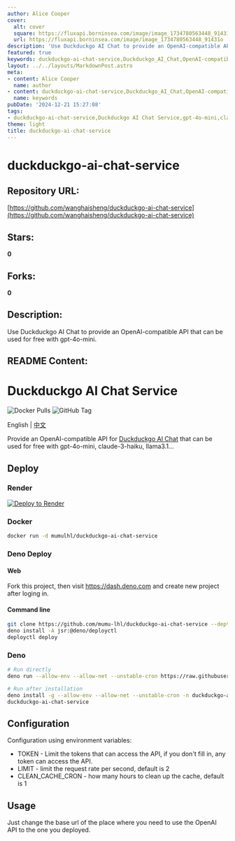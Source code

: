 ```yaml
---
author: Alice Cooper
cover:
  alt: cover
  square: https://fluxapi.borninsea.com/image/image_1734780563448_91431o
  url: https://fluxapi.borninsea.com/image/image_1734780563448_91431o
description: 'Use Duckduckgo AI Chat to provide an OpenAI-compatible API that can be used for free with gpt-4o-mini.'
featured: true
keywords: duckduckgo-ai-chat-service,Duckduckgo_AI_Chat,OpenAI-compatible_API,gpt-4o-mini,claude-3-haiku,llama3.1,Render,Docker,Deno_deploy,Deno
layout: ../../layouts/MarkdownPost.astro
meta:
- content: Alice Cooper
  name: author
- content: duckduckgo-ai-chat-service,Duckduckgo_AI_Chat,OpenAI-compatible_API,gpt-4o-mini,claude-3-haiku,llama3.1,Render,Docker,Deno_deploy,Deno
  name: keywords
pubDate: '2024-12-21 15:27:08'
tags:
- duckduckgo-ai-chat-service,Duckduckgo AI Chat Service,gpt-4o-mini,claude-3-haiku,lla...,Docker,Render,Deno Deploy,Deno(Configuration,Usage)
theme: light
title: duckduckgo-ai-chat-service
---
```


# duckduckgo-ai-chat-service

## Repository URL: 
[https://github.com/wanghaisheng/duckduckgo-ai-chat-service](https://github.com/wanghaisheng/duckduckgo-ai-chat-service)

## Stars: 
**0**

## Forks: 
**0**

## Description: 
Use Duckduckgo AI Chat to provide an OpenAI-compatible API that can be used for free with gpt-4o-mini.

## README Content: 
# Duckduckgo AI Chat Service

![Docker Pulls](https://img.shields.io/docker/pulls/mumulhl/duckduckgo-ai-chat-service)
![GitHub Tag](https://img.shields.io/github/v/tag/mumu-lhl/duckduckgo-ai-chat-service)

English | [中文](./README_CN.md)

Provide an OpenAI-compatible API for [Duckduckgo AI Chat](https://duckduckgo.com/aichat) that can be used for free with gpt-4o-mini, claude-3-haiku, llama3.1...

## Deploy

### Render

[![Deploy to Render](https://render.com/images/deploy-to-render-button.svg)](https://render.com/deploy?repo=https://github.com/mumu-lhl/duckduckgo-ai-chat-service)

### Docker

```sh
docker run -d mumulhl/duckduckgo-ai-chat-service
```

### Deno Deploy

#### Web

Fork this project, then visit <https://dash.deno.com> and create new project after loging in.

#### Command line

```sh
git clone https://github.com/mumu-lhl/duckduckgo-ai-chat-service --depth 1
deno install -A jsr:@deno/deployctl
deployctl deploy
```

### Deno

```sh
# Run directly
deno run --allow-env --allow-net --unstable-cron https://raw.githubusercontent.com/mumu-lhl/duckduckgo-ai-chat-service/main/main.ts

# Run after installation
deno install -g --allow-env --allow-net --unstable-cron -n duckduckgo-ai-chat-service https://raw.githubusercontent.com/mumu-lhl/duckduckgo-ai-chat-service/main/main.ts
duckduckgo-ai-chat-service
```

## Configuration

Configuration using environment variables:

* TOKEN - Limit the tokens that can access the API, if you don't fill in, any token can access the API.
* LIMIT - limit the request rate per second, default is 2
* CLEAN_CACHE_CRON - how many hours to clean up the cache, default is 1

## Usage

Just change the base url of the place where you need to use the OpenAI API to the one you deployed.

